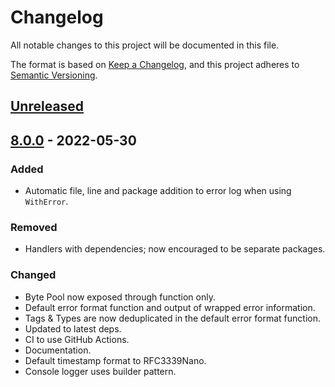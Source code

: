 # Changelog
All notable changes to this project will be documented in this file.

The format is based on [Keep a Changelog](https://keepachangelog.com/en/1.0.0/),
and this project adheres to [Semantic Versioning](https://semver.org/spec/v2.0.0.html).

## [Unreleased]

## [8.0.0] - 2022-05-30
### Added
- Automatic file, line and package addition to error log when using `WithError`.

### Removed
- Handlers with dependencies; now encouraged to be separate packages.

### Changed
- Byte Pool now exposed through function only.
- Default error format function and output of wrapped error information.
- Tags & Types are now deduplicated in the default error format function.
- Updated to latest deps.
- CI to use GitHub Actions.
- Documentation.
- Default timestamp format to RFC3339Nano.
- Console logger uses builder pattern.


[Unreleased]: https://github.com/go-playground/log/compare/v8.0.0...HEAD
[8.0.0]: https://github.com/go-playground/log/compare/v7.0.2...v8.0.0